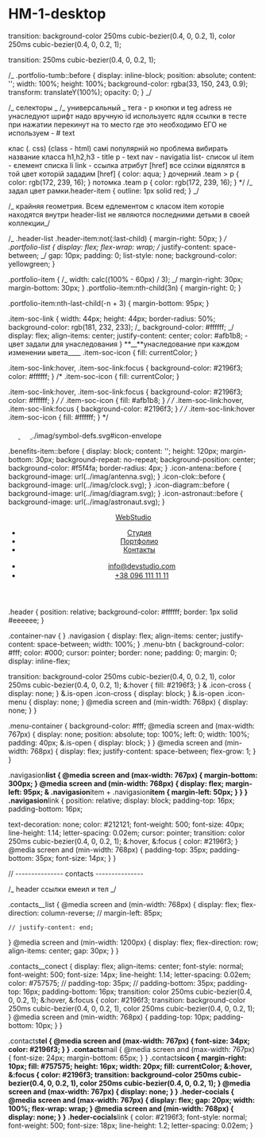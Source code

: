 # HM-1-desktop

transition: background-color 250ms cubic-bezier(0.4, 0, 0.2, 1),
color 250ms cubic-bezier(0.4, 0, 0.2, 1);

transition: 250ms cubic-bezier(0.4, 0, 0.2, 1);

/_ .portfolio-tumb::before {
display: inline-block;
position: absolute;
content: '';
width: 100%;
height: 100%;
background-color: rgba(33, 150, 243, 0.9);
transform: translateY(100%);
opacity: 0;
} _/

/_ селекторы _
/_ универсальный _
тега - p
кнопки и teg adress не унаследуют шрифт надо вручную
id используетс ядля ссылки в тесте при нажатии перекинут на то место где это необходимо ЕГО не используем - # text

клас (. css) (class - html) самі популярній но проблема вибирать название класса
h1,h2,h3 - title
p - text
nav - navigatia
list- список ul
item - єлемент списка li
link - ссылка
атрибут
[href] все ссілки відялятся в той цвет которій зададим
[href] {
color: aqua; }
дочерний .team > p {
color: rgb(172, 239, 16); }
потомка
.team p {
color: rgb(172, 239, 16); }
\*/
/_ задал цвет рамки.header-item {
outline: 1px solid red;
} _/

/_ крайняя геометрия.
Всем едлементом с класом item которіе находятся внутри header-list
не являются последними детьми в своей коллекции_/

/_ .header-list .header-item:not(:last-child) {
margin-right: 50px;
} _/
.portfolio-list {
display: flex;
flex-wrap: wrap;
/_ justify-content: space-between; _/
gap: 10px;
padding: 0;
list-style: none;
background-color: yellowgreen;
}

.portfolio-item {
/_ width: calc((100% - 60px) / 3); _/
margin-right: 30px;
margin-bottom: 30px;
}
.portfolio-item:nth-child(3n) {
margin-right: 0;
}

.portfolio-item:nth-last-child(-n + 3) {
margin-bottom: 95px;
}

<!-- ---изменение цвета с помощью currentColor--- -->

.item-soc-link {
width: 44px;
height: 44px;
border-radius: 50%;
background-color: rgb(181, 232, 233);
/_ background-color: #ffffff; _/
display: flex;
align-items: center;
justify-content: center;
color: #afb1b8; - цвет задали для унаследования
}
**\_\_**унаследование при каждом изменении ывета\_\_\_\_
.item-soc-icon {
fill: currentColor;
}

.item-soc-link:hover,
.item-soc-link:focus {
background-color: #2196f3;
color: #ffffff;
}
/\* .item-soc-icon {
fill: currentColor;
}

.item-soc-link:hover,
.item-soc-link:focus {
background-color: #2196f3;
color: #ffffff;
} _/
/_ .item-soc-icon {
fill: #afb1b8;
} _/
/_ .item-soc-link:hover,
.item-soc-link:focus {
background-color: #2196f3;
} _/
/_ .item-soc-link:hover .item-soc-icon {
fill: #ffffff;
} \*/

<a href="" class="header-icon">
              <svg class="header-tel-icon" width="20" height="20">
              <use href="./imag/symbol-defs.svg#icon-smartphone"></use>
              </svg>
              </a>
<a href="" class="header-icon">
              <svg class="header-tel-icon" width="20" height="20">
              <use href="./imag/symbol-defs.svg#icon-envelope"></use>
              </svg>
              </a>
./imag/symbol-defs.svg#icon-envelope

.benefits-item::before {
display: block;
content: '';
height: 120px;
margin-bottom: 30px;
background-repeat: no-repeat;
background-position: center;
background-color: #f5f4fa;
border-radius: 4px;
}
.icon-antena::before {
background-image: url(../imag/antenna.svg);
}
.icon-clok::before {
background-image: url(../imag/clock.svg);
}
.icon-diagram::before {
background-image: url(../imag/diagram.svg);
}
.icon-astronaut::before {
background-image: url(../imag/astronaut.svg);
}

<!-- heder menu __portfolio -->

<header class="header">
      <div class="container container-nav">
        <nav class="navigasion">
          <a class="logo" href="./index.html">
            <span class="span__logo">Web</span
            ><span class="span__studio span__studio--color-dark"
              >Studio</span
            ></a
          >
          <ul class="navigasion__list header__list list">
            <li class="navigasion__item">
              <a href="./index.html" class="navigasion__link">Студия</a>
            </li>
            <li class="navigasion__item">
              <a href="" class="navigasion__link active">Портфолио</a>
            </li>
            <li class="navigasion__item">
              <a href="" class="navigasion__link">Контакты</a>
            </li>
          </ul>
        </nav>
        <ul class="contacts contacts__list list">
          <li class="contacts__item">
            <a href="mailto:info@devstudio.com" class="contacts__conect"
              ><svg class="contacts__icon" width="10" height="16">
                <use href="./imag/symbol-defs.svg#icon-envelope"></use></svg
              >info@devstudio.com</a
            >
          </li>
          <li class="contacts__item">
            <a href="tel:+380961111111" class="contacts__conect"
              ><svg class="contacts__icon" width="10" height="16">
                <use href="./imag/symbol-defs.svg#icon-smartphone"></use></svg
              >+38 096 111 11 11</a
            >
          </li>
        </ul>
      </div>
    </header>

<!-- Heder scss -->

.header {
position: relative;
background-color: #ffffff;
border: 1px solid #eeeeee;
}

.container-nav {
}
.navigasion {
display: flex;
align-items: center;
justify-content: space-between;
width: 100%;
}
.menu-btn {
background-color: #fff;
color: #000;
cursor: pointer;
border: none;
padding: 0;
margin: 0;
display: inline-flex;

transition: background-color 250ms cubic-bezier(0.4, 0, 0.2, 1),
color 250ms cubic-bezier(0.4, 0, 0.2, 1);
&:hover {
fill: #2196f3;
}
& .icon-cross {
display: none;
}
&.is-open .icon-cross {
display: block;
}
&.is-open .icon-menu {
display: none;
}
@media screen and (min-width: 768px) {
display: none;
}
}

.menu-container {
background-color: #fff;
@media screen and (max-width: 767px) {
display: none;
position: absolute;
top: 100%;
left: 0;
width: 100%;
padding: 40px;
&.is-open {
display: block;
}
}
@media screen and (min-width: 768px) {
display: flex;
justify-content: space-between;
flex-grow: 1;
}
}

.navigasion**list {
@media screen and (max-width: 767px) {
margin-bottom: 300px;
}
@media screen and (min-width: 768px) {
display: flex;
margin-left: 95px;
& .navigasion**item + .navigasion**item {
margin-left: 50px;
}
}
}
.navigasion**link {
position: relative;
display: block;
padding-top: 16px;
padding-bottom: 16px;

text-decoration: none;
color: #212121;
font-weight: 500;
font-size: 40px;
line-height: 1.14;
letter-spacing: 0.02em;
cursor: pointer;
transition: color 250ms cubic-bezier(0.4, 0, 0.2, 1);
&:hover,
&:focus {
color: #2196f3;
}
@media screen and (min-width: 768px) {
padding-top: 35px;
padding-bottom: 35px;
font-size: 14px;
}
}

// --------------- contacts ---------------

/_ header ссылки емеил и тел _/

.contacts\_\_list {
@media screen and (min-width: 768px) {
display: flex;
flex-direction: column-reverse;
// margin-left: 85px;

    // justify-content: end;

}
@media screen and (min-width: 1200px) {
display: flex;
flex-direction: row;
align-items: center;
gap: 30px;
}
}

.contacts\_\_conect {
display: flex;
align-items: center;
font-style: normal;
font-weight: 500;
font-size: 14px;
line-height: 1.14;
letter-spacing: 0.02em;
color: #757575;
// padding-top: 35px;
// padding-bottom: 35px;
padding-top: 16px;
padding-bottom: 16px;
transition: color 250ms cubic-bezier(0.4, 0, 0.2, 1);
&:hover,
&:focus {
color: #2196f3;
transition: background-color 250ms cubic-bezier(0.4, 0, 0.2, 1),
color 250ms cubic-bezier(0.4, 0, 0.2, 1);
}
@media screen and (min-width: 768px) {
padding-top: 10px;
padding-bottom: 10px;
}
}

.contacts**tel {
@media screen and (max-width: 767px) {
font-size: 34px;
color: #2196f3;
}
}
.contacts**mail {
@media screen and (max-width: 767px) {
font-size: 24px;
margin-bottom: 65px;
}
}
.contacts**icon {
margin-right: 10px;
fill: #757575;
height: 16px;
width: 20px;
fill: currentColor;
&:hover,
&:focus {
color: #2196f3;
transition: background-color 250ms cubic-bezier(0.4, 0, 0.2, 1),
color 250ms cubic-bezier(0.4, 0, 0.2, 1);
}
@media screen and (max-width: 767px) {
display: none;
}
}
.heder-cocials {
@media screen and (max-width: 767px) {
display: flex;
gap: 20px;
width: 100%;
flex-wrap: wrap;
}
@media screen and (min-width: 768px) {
display: none;
}
}
.heder-cocials**link {
color: #2196f3;
font-style: normal;
font-weight: 500;
font-size: 18px;
line-height: 1.2;
letter-spacing: 0.02em;
}
